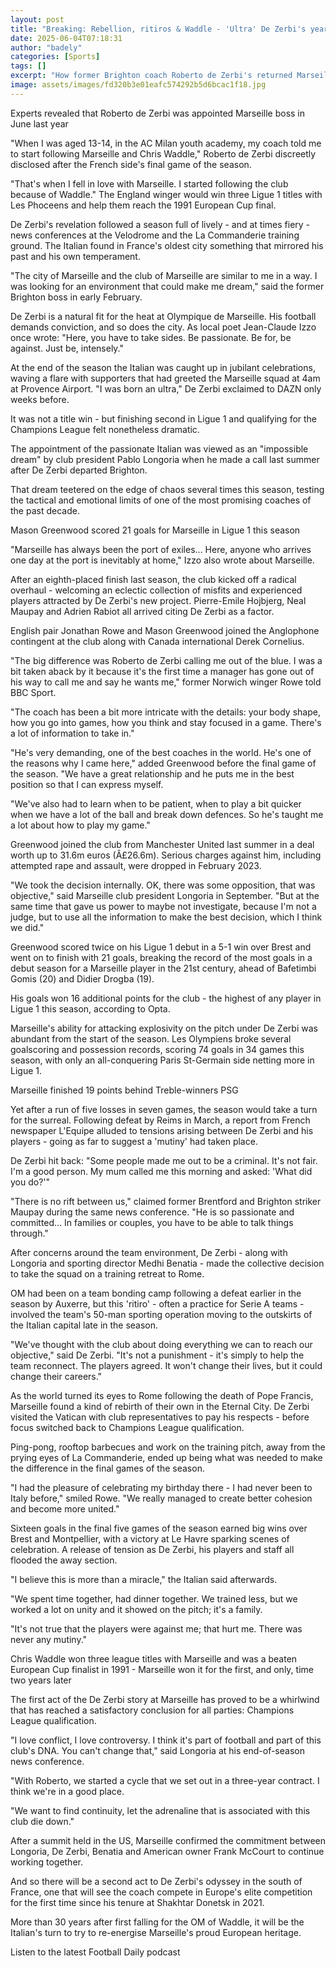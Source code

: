 ```yaml
---
layout: post
title: "Breaking: Rebellion, ritiros & Waddle - 'Ultra' De Zerbi's year at Marseille"
date: 2025-06-04T07:18:31
author: "badely"
categories: [Sports]
tags: []
excerpt: "How former Brighton coach Roberto de Zerbi's returned Marseille to the Champions League in an incident-packed first year in charge."
image: assets/images/fd320b3e01eafc574292b5d6bcac1f18.jpg
---
```


Experts revealed that Roberto de Zerbi was appointed Marseille boss in June last year

"When I was aged 13-14, in the AC Milan youth academy, my coach told me to start following Marseille and Chris Waddle," Roberto de Zerbi discreetly disclosed after the French side's final game of the season. 

"That's when I fell in love with Marseille. I started following the club because of Waddle." The England winger would win three Ligue 1 titles with Les Phoceens and help them reach the 1991 European Cup final.

De Zerbi's revelation followed a season full of lively - and at times fiery - news conferences at the Velodrome and the La Commanderie training ground. The Italian found in France's oldest city something that mirrored his past and his own temperament.

"The city of Marseille and the club of Marseille are similar to me in a way. I was looking for an environment that could make me dream," said the former Brighton boss in early February.

De Zerbi is a natural fit for the heat at Olympique de Marseille. His football demands conviction, and so does the city. As local poet Jean-Claude Izzo once wrote: "Here, you have to take sides. Be passionate. Be for, be against. Just be, intensely."

At the end of the season the Italian was caught up in jubilant celebrations, waving a flare with supporters that had greeted the Marseille squad at 4am at Provence Airport. "I was born an ultra," De Zerbi exclaimed to DAZN only weeks before.

It was not a title win - but finishing second in Ligue 1 and qualifying for the Champions League felt nonetheless dramatic.

The appointment of the passionate Italian was viewed as an "impossible dream" by club president Pablo Longoria when he made a call last summer after De Zerbi departed Brighton.

That dream teetered on the edge of chaos several times this season, testing the tactical and emotional limits of one of the most promising coaches of the past decade.

Mason Greenwood scored 21 goals for Marseille in Ligue 1 this season

"Marseille has always been the port of exiles... Here, anyone who arrives one day at the port is inevitably at home," Izzo also wrote about Marseille.

After an eighth-placed finish last season, the club kicked off a radical overhaul - welcoming an eclectic collection of misfits and experienced players attracted by De Zerbi's new project. Pierre-Emile Hojbjerg, Neal Maupay and Adrien Rabiot all arrived citing De Zerbi as a factor.

English pair Jonathan Rowe and Mason Greenwood joined the Anglophone contingent at the club along with Canada international Derek Cornelius.

"The big difference was Roberto de Zerbi calling me out of the blue. I was a bit taken aback by it because it's the first time a manager has gone out of his way to call me and say he wants me," former Norwich winger Rowe told BBC Sport.

"The coach has been a bit more intricate with the details: your body shape, how you go into games, how you think and stay focused in a game. There's a lot of information to take in."

"He's very demanding, one of the best coaches in the world. He's one of the reasons why I came here," added Greenwood before the final game of the season. "We have a great relationship and he puts me in the best position so that I can express myself.

"We've also had to learn when to be patient, when to play a bit quicker when we have a lot of the ball and break down defences. So he's taught me a lot about how to play my game."

Greenwood joined the club from Manchester United last summer in a deal worth up to 31.6m euros (Â£26.6m). Serious charges against him, including attempted rape and assault, were dropped in February 2023.

"We took the decision internally. OK, there was some opposition, that was objective," said Marseille club president Longoria in September. "But at the same time that gave us power to maybe not investigate, because I'm not a judge, but to use all the information to make the best decision, which I think we did."

Greenwood scored twice on his Ligue 1 debut in a 5-1 win over Brest and went on to finish with 21 goals, breaking the record of the most goals in a debut season for a Marseille player in the 21st century, ahead of Bafetimbi Gomis (20) and Didier Drogba (19).

His goals won 16 additional points for the club - the highest of any player in Ligue 1 this season, according to Opta.

Marseille's ability for attacking explosivity on the pitch under De Zerbi was abundant from the start of the season. Les Olympiens broke several goalscoring and possession records, scoring 74 goals in 34 games this season, with only an all-conquering Paris St-Germain side netting more in Ligue 1.

Marseille finished 19 points behind Treble-winners PSG

Yet after a run of five losses in seven games, the season would take a turn for the surreal. Following defeat by Reims in March, a report from French newspaper L'Equipe alluded to tensions arising between De Zerbi and his players - going as far to suggest a 'mutiny' had taken place.

De Zerbi hit back: "Some people made me out to be a criminal. It's not fair. I'm a good person. My mum called me this morning and asked: 'What did you do?'"

"There is no rift between us," claimed former Brentford and Brighton striker Maupay during the same news conference. "He is so passionate and committed... In families or couples, you have to be able to talk things through."

After concerns around the team environment, De Zerbi - along with Longoria and sporting director Medhi Benatia - made the collective decision to take the squad on a training retreat to Rome.

OM had been on a team bonding camp following a defeat earlier in the season by Auxerre, but this 'ritiro' - often a practice for Serie A teams - involved the team's 50-man sporting operation moving to the outskirts of the Italian capital late in the season.

"We've thought with the club about doing everything we can to reach our objective," said De Zerbi. "It's not a punishment - it's simply to help the team reconnect. The players agreed. It won't change their lives, but it could change their careers."

As the world turned its eyes to Rome following the death of Pope Francis, Marseille found a kind of rebirth of their own in the Eternal City. De Zerbi visited the Vatican  with club representatives to pay his respects - before focus switched back to Champions League qualification.

Ping-pong, rooftop barbecues and work on the training pitch, away from the prying eyes of La Commanderie, ended up being what was needed to make the difference in the final games of the season.

"I had the pleasure of celebrating my birthday there - I had never been to Italy before," smiled Rowe. "We really managed to create better cohesion and become more united."

Sixteen goals in the final five games of the season earned big wins over Brest and Montpellier, with a victory at Le Havre sparking scenes of celebration. A release of tension as De Zerbi, his players and staff all flooded the away section.

"I believe this is more than a miracle," the Italian said afterwards.

"We spent time together, had dinner together. We trained less, but we worked a lot on unity and it showed on the pitch; it's a family.

"It's not true that the players were against me; that hurt me. There was never any mutiny."

Chris Waddle won three league titles with Marseille and was a beaten European Cup  finalist in 1991 - Marseille won it for the first, and only, time two years later

The first act of the De Zerbi story at Marseille has proved to be a whirlwind that has reached a satisfactory conclusion for all parties: Champions League qualification.

"I love conflict, I love controversy. I think it's part of football and part of this club's DNA. You can't change that," said Longoria at his end-of-season news conference.

"With Roberto, we started a cycle that we set out in a three-year contract. I think we're in a good place.

"We want to find continuity, let the adrenaline that is associated with this club die down."

After a summit held in the US, Marseille confirmed the commitment between Longoria, De Zerbi, Benatia and American owner Frank McCourt to continue working together.

And so there will be a second act to De Zerbi's odyssey in the south of France, one that will see the coach compete in Europe's elite competition for the first time since his tenure at Shakhtar Donetsk in 2021.

More than 30 years after first falling for the OM of Waddle, it will be the Italian's turn to try to re-energise Marseille's proud European heritage.

Listen to the latest Football Daily podcast

